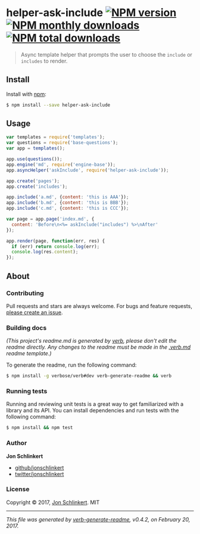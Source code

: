 # helper-ask-include [![NPM version](https://img.shields.io/npm/v/helper-ask-include.svg?style=flat)](https://www.npmjs.com/package/helper-ask-include) [![NPM monthly downloads](https://img.shields.io/npm/dm/helper-ask-include.svg?style=flat)](https://npmjs.org/package/helper-ask-include)  [![NPM total downloads](https://img.shields.io/npm/dt/helper-ask-include.svg?style=flat)](https://npmjs.org/package/helper-ask-include)

> Async template helper that prompts the user to choose the `include` or `includes` to render.

## Install

Install with [npm](https://www.npmjs.com/):

```sh
$ npm install --save helper-ask-include
```

## Usage

```js
var templates = require('templates');
var questions = require('base-questions');
var app = templates();

app.use(questions());
app.engine('md', require('engine-base'));
app.asyncHelper('askInclude', require('helper-ask-include'));

app.create('pages');
app.create('includes');

app.include('a.md', {content: 'this is AAA'});
app.include('b.md', {content: 'this is BBB'});
app.include('c.md', {content: 'this is CCC'});

var page = app.page('index.md', {
  content: 'Before\n<%= askInclude("includes") %>\nAfter'
});

app.render(page, function(err, res) {
  if (err) return console.log(err);
  console.log(res.content);
});
```

## About

### Contributing

Pull requests and stars are always welcome. For bugs and feature requests, [please create an issue](../../issues/new).

### Building docs

_(This project's readme.md is generated by [verb](https://github.com/verbose/verb-generate-readme), please don't edit the readme directly. Any changes to the readme must be made in the [.verb.md](.verb.md) readme template.)_

To generate the readme, run the following command:

```sh
$ npm install -g verbose/verb#dev verb-generate-readme && verb
```

### Running tests

Running and reviewing unit tests is a great way to get familiarized with a library and its API. You can install dependencies and run tests with the following command:

```sh
$ npm install && npm test
```

### Author

**Jon Schlinkert**

* [github/jonschlinkert](https://github.com/jonschlinkert)
* [twitter/jonschlinkert](https://twitter.com/jonschlinkert)

### License

Copyright © 2017, [Jon Schlinkert](https://github.com/jonschlinkert).
MIT

***

_This file was generated by [verb-generate-readme](https://github.com/verbose/verb-generate-readme), v0.4.2, on February 20, 2017._